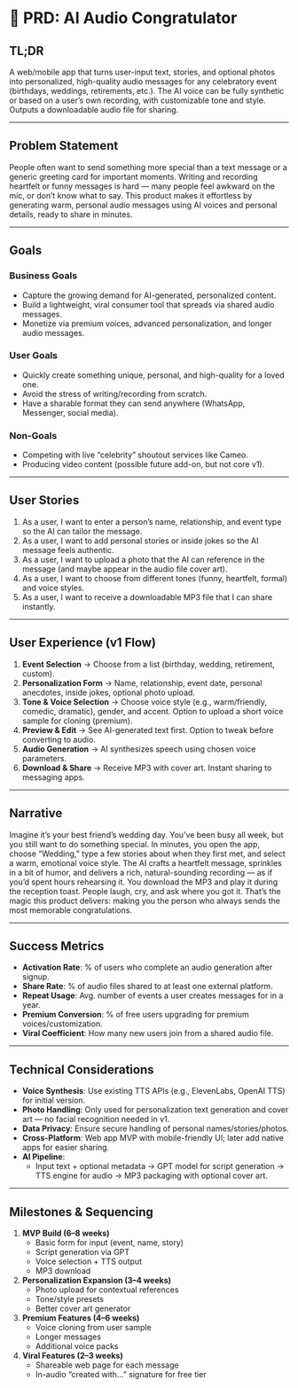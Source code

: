 # 🎉 PRD: AI Audio Congratulator

## TL;DR
A web/mobile app that turns user-input text, stories, and optional photos into personalized, high-quality audio messages for any celebratory event (birthdays, weddings, retirements, etc.). The AI voice can be fully synthetic or based on a user’s own recording, with customizable tone and style. Outputs a downloadable audio file for sharing.

---

## Problem Statement
People often want to send something more special than a text message or a generic greeting card for important moments. Writing and recording heartfelt or funny messages is hard — many people feel awkward on the mic, or don’t know what to say. This product makes it effortless by generating warm, personal audio messages using AI voices and personal details, ready to share in minutes.

---

## Goals

### Business Goals
- Capture the growing demand for AI-generated, personalized content.
- Build a lightweight, viral consumer tool that spreads via shared audio messages.
- Monetize via premium voices, advanced personalization, and longer audio messages.

### User Goals
- Quickly create something unique, personal, and high-quality for a loved one.
- Avoid the stress of writing/recording from scratch.
- Have a sharable format they can send anywhere (WhatsApp, Messenger, social media).

### Non-Goals
- Competing with live “celebrity” shoutout services like Cameo.
- Producing video content (possible future add-on, but not core v1).

---

## User Stories
1. As a user, I want to enter a person’s name, relationship, and event type so the AI can tailor the message.
2. As a user, I want to add personal stories or inside jokes so the AI message feels authentic.
3. As a user, I want to upload a photo that the AI can reference in the message (and maybe appear in the audio file cover art).
4. As a user, I want to choose from different tones (funny, heartfelt, formal) and voice styles.
5. As a user, I want to receive a downloadable MP3 file that I can share instantly.

---

## User Experience (v1 Flow)
1. **Event Selection** → Choose from a list (birthday, wedding, retirement, custom).
2. **Personalization Form** → Name, relationship, event date, personal anecdotes, inside jokes, optional photo upload.
3. **Tone & Voice Selection** → Choose voice style (e.g., warm/friendly, comedic, dramatic), gender, and accent. Option to upload a short voice sample for cloning (premium).
4. **Preview & Edit** → See AI-generated text first. Option to tweak before converting to audio.
5. **Audio Generation** → AI synthesizes speech using chosen voice parameters.
6. **Download & Share** → Receive MP3 with cover art. Instant sharing to messaging apps.

---

## Narrative
Imagine it’s your best friend’s wedding day. You’ve been busy all week, but you still want to do something special. In minutes, you open the app, choose “Wedding,” type a few stories about when they first met, and select a warm, emotional voice style. The AI crafts a heartfelt message, sprinkles in a bit of humor, and delivers a rich, natural-sounding recording — as if you’d spent hours rehearsing it. You download the MP3 and play it during the reception toast. People laugh, cry, and ask where you got it. That’s the magic this product delivers: making you the person who always sends the most memorable congratulations.

---

## Success Metrics
- **Activation Rate**: % of users who complete an audio generation after signup.
- **Share Rate**: % of audio files shared to at least one external platform.
- **Repeat Usage**: Avg. number of events a user creates messages for in a year.
- **Premium Conversion**: % of free users upgrading for premium voices/customization.
- **Viral Coefficient**: How many new users join from a shared audio file.

---

## Technical Considerations
- **Voice Synthesis**: Use existing TTS APIs (e.g., ElevenLabs, OpenAI TTS) for initial version.
- **Photo Handling**: Only used for personalization text generation and cover art — no facial recognition needed in v1.
- **Data Privacy**: Ensure secure handling of personal names/stories/photos.
- **Cross-Platform**: Web app MVP with mobile-friendly UI; later add native apps for easier sharing.
- **AI Pipeline**:
  - Input text + optional metadata → GPT model for script generation → TTS engine for audio → MP3 packaging with optional cover art.

---

## Milestones & Sequencing
1. **MVP Build (6–8 weeks)**
   - Basic form for input (event, name, story)
   - Script generation via GPT
   - Voice selection + TTS output
   - MP3 download
2. **Personalization Expansion (3–4 weeks)**
   - Photo upload for contextual references
   - Tone/style presets
   - Better cover art generator
3. **Premium Features (4–6 weeks)**
   - Voice cloning from user sample
   - Longer messages
   - Additional voice packs
4. **Viral Features (2–3 weeks)**
   - Shareable web page for each message
   - In-audio “created with…” signature for free tier

